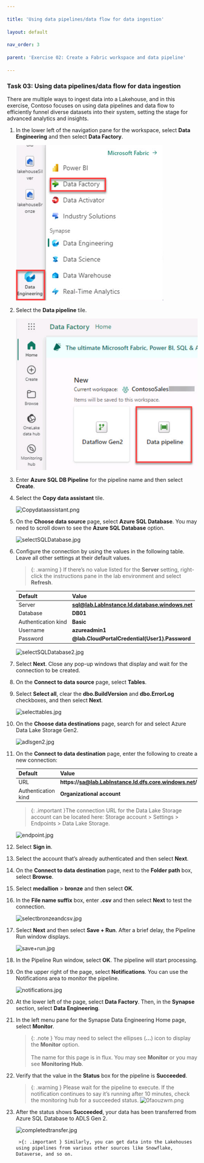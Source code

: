 ```yaml
---

title: 'Using data pipelines/data flow for data ingestion'

layout: default

nav_order: 3

parent: 'Exercise 02: Create a Fabric workspace and data pipeline'

---
```


### Task 03: Using data pipelines/data flow for data ingestion

There are multiple ways to ingest data into a Lakehouse, and in this exercise, Contoso focuses on using data pipelines and data flow to efficiently funnel diverse datasets into their system, setting the stage for advanced analytics and insights. 

1. In the lower left of the navigation pane for the workspace, select **Data Engineering** and then select **Data Factory**.

    ![selectDataFactory.jpg](../media/instructions254096/instructions254096/selectDataFactory.jpg)

1. Select the **Data pipeline** tile.

    ![dataFactory_pipeline.jpg](../media/instructions254096/instructions254096/dataFactory_pipeline.jpg)

1. Enter **Azure SQL DB Pipeline** for the pipeline name and then select **Create**.

1. Select the **Copy data assistant** tile.

    ![Copydataassistant.png](..media/instructions257645/Copydataassistant.png)
    
    <!-- ![copyData.jpg](..media/instructions254096/instructions254096/copyData.jpg) -->

1. On the **Choose data source** page, select **Azure SQL Database**. You may need to scroll down to see the **Azure SQL Database** option.

    ![selectSQLDatabase.jpg](..media/instructions254096/instructions254096/selectSQLDatabase.jpg)

1. Configure the connection by using the values in the following table. Leave all other settings at their default values.

    >{: .warning } If there’s no value listed for the **Server** setting, right-click the instructions pane in the lab environment and  select **Refresh**.

    | Default | Value |
    |:---------|:---------|
    | Server   | **sql@lab.LabInstance.Id.database.windows.net**   |
    | Database   | **DB01**   |
    | Authentication kind   | **Basic**   |
    | Username   | **azureadmin1**   |
    | Password   | **@lab.CloudPortalCredential(User1).Password**  |
    
    ![selectSQLDatabase2.jpg](..media/instructions254096/instructions254096/selectSQLDatabase2.jpg)

1. Select **Next**. Close any pop-up windows that display and wait for the connection to be created.

1. On the **Connect to data source** page, select **Tables**.

1. Select **Select all**, clear the **dbo.BuildVersion** and **dbo.ErrorLog** checkboxes, and then select **Next**.

    ![selecttables.jpg](..media/instructions254096/instructions254096/selecttables.jpg)

1. On the **Choose data destinations** page, search for and select Azure Data Lake Storage Gen2.

    ![adlsgen2.jpg](..media/instructions254096/instructions254096/adlsgen2.jpg)

1. On the **Connect to data destination** page, enter the following to create a new connection: 
    
    | Default | Value |
    |:---------|:---------|
    | URL   | **https://sa@lab.LabInstance.Id.dfs.core.windows.net/**   |
    | Authentication kind   | **Organizational account**   |
    

    <!-- | Tenant ID   | **@lab.Variable(serviceDirectoryID_tenantID)**   |
    | Service principal client ID   | **@lab.Variable(serviceApplicationID_clientID)**   |
    | Service principal Key   | **@lab.Variable(secretDescription)**   | -->

    >{: .important }The connection URL for the Data Lake Storage account can be located here: Storage account > Settings > Endpoints > Data Lake Storage.
    >
    ![endpoint.jpg](..media/instructions254096/instructions254096/endpoint.jpg)   

1. Select **Sign in**.

1. Select the account that’s already authenticated and then select **Next**.

1. On the **Connect to data destination** page, next to the **Folder path** box, select **Browse**.

1. Select **medallion** > **bronze** and then select **OK**.

1. In the **File name suffix** box, enter **.csv** and then select **Next** to test the connection.

    ![selectbronzeandcsv.jpg](..media/instructions254096/instructions254096/selectbronzeandcsv.jpg)

1. Select **Next** and then select **Save + Run**. After a brief delay, the Pipeline Run window displays.

    ![save+run.jpg](..media/instructions254096/instructions254096/save+run.jpg)

1. In the Pipeline Run window, select **OK**. The pipeline will start processing.

1. On the upper right of the page, select **Notifications**. You can use the Notifications area to monitor the pipeline.

    ![notifications.jpg](..media/instructions254096/instructions254096/notifications.jpg)

1. At the lower left of the page, select **Data Factory**. Then, in the **Synapse** section, select **Data Engineering**.

1. In the left menu pane for the Synapse Data Engineering Home page, select **Monitor**.

    >{: .note } You may need to select the ellipses (**...**) icon to display the **Monitor** option.</br></br>The name for this page is in flux. You may see **Monitor** or you may see **Monitoring Hub**.
    
1. Verify that the value in the **Status** box for the pipeline is **Succeeded**.

    >{: .warning } Please wait for the pipeline to execute. If the notification continues to say it’s running after 10 minutes, check the monitoring hub for a succeeded status.
    >![0faouzwm.png](..media/instructions249094/0faouzwm.png)

1. After the status shows **Succeeded**, your data has been transferred from Azure SQL Database to ADLS Gen 2.

    ![completedtransfer.jpg](..media/instructions254096/instructions254096/completedtransfer.jpg)

    	>{: .important } Similarly, you can get data into the Lakehouses using pipelines from various other sources like Snowflake, Dataverse, and so on.

